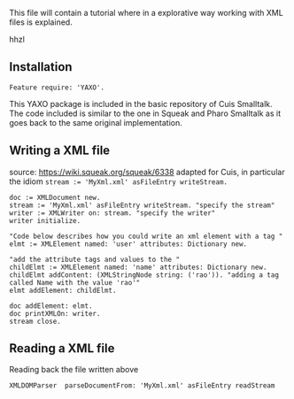 This file will contain a tutorial where in a explorative way working with XML files is explained.

hhzl

## Installation
````
Feature require: 'YAXO'. 
````

This YAXO package is included in the basic repository of Cuis Smalltalk. The code included is similar to the one in Squeak and Pharo Smalltalk as it goes back to the same original implementation.

## Writing a XML file
source: https://wiki.squeak.org/squeak/6338
adapted for Cuis, in particular the idiom
`stream := 'MyXml.xml' asFileEntry writeStream.`

````
doc := XMLDocument new.
stream := 'MyXml.xml' asFileEntry writeStream. "specify the stream"
writer := XMLWriter on: stream. "specify the writer"
writer initialize.
 
"Code below describes how you could write an xml element with a tag "
elmt := XMLElement named: 'user' attributes: Dictionary new.
 
"add the attribute tags and values to the "
childElmt := XMLElement named: 'name' attributes: Dictionary new.
childElmt addContent: (XMLStringNode string: ('rao')). "adding a tag called Name with the value 'rao'"
elmt addElement: childElmt.
 
doc addElement: elmt.
doc printXMLOn: writer.
stream close.
````

## Reading a XML file

Reading back the file written above

````
XMLDOMParser  parseDocumentFrom: 'MyXml.xml' asFileEntry readStream
````
